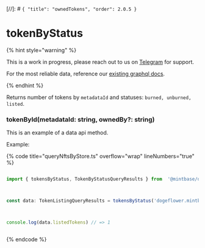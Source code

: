 
[//]: # `{ "title": "ownedTokens", "order": 2.0.5 }`

# tokenByStatus


{% hint style="warning" %}

This is a work in progress, please reach out to us on [Telegram](https://t.me/mintdev) for support.

For the most reliable data, reference our [existing graphql docs](https://docs.mintbase.io/dev/read-data/mintbase-graph).

{% endhint %}




Returns number of tokens by `metadataId` and statuses: `burned, unburned, listed`.



### tokenById(metadataId: string, ownedBy?: string)



This is an example of a data api method.




Example:



{% code title="queryNftsByStore.ts" overflow="wrap" lineNumbers="true" %}

```typescript

import { tokensByStatus, TokenByStatusQueryResults } from  '@mintbase/data'



const data: TokenListingQueryResults = tokensByStatus('dogeflower.mintbase1.near%3A5ef2d9b0651172d90dc173af0726b5fc', 'maxknivets.near');



console.log(data.listedTokens) // => 1



```

{% endcode %}